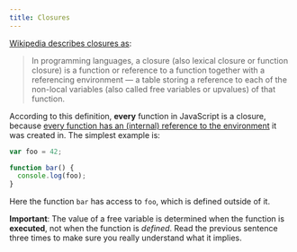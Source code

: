 ```yaml
---
title: Closures
---
```


[Wikipedia describes closures as][closures]:

> In programming languages, a closure (also lexical closure or function closure)
> is a function or reference to a function together with a referencing environment
> — a table storing a reference to each of the non-local variables (also called
> free variables or upvalues) of that function.

According to this definition, **every** function in JavaScript is a
closure, because [every function has an (internal) reference to the
environment][functions] it was created in. The simplest example is:

```javascript
var foo = 42;

function bar() {
  console.log(foo);
}
```

Here the function `bar` has access to `foo`, which is defined outside of it.

<div class="callout warning">

**Important**: The value of a free variable is determined when the
function is **executed**, not when the function is
_defined_. Read the previous sentence three times to make sure you really
understand what it implies.

</div>

[closures]: http://en.wikipedia.org/wiki/Closure_%28computer_programming%29
[functions]: http://www.ecma-international.org/ecma-262/5.1/#sec-13

